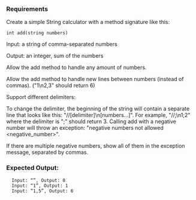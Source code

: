 ### Requirements
Create a simple String calculator with a method signature like this:

`int add(string numbers)`

Input: a string of comma-separated numbers

Output: an integer, sum of the numbers

Allow the add method to handle any amount of numbers.

Allow the add method to handle new lines between numbers (instead of commas). ("1\n2,3" should return 6)

Support different delimiters:

To change the delimiter, the beginning of the string will contain a separate line that looks like this: "//[delimiter]\n[numbers…]". For example, "//;\n1;2" where the delimiter is ";" should return 3.
Calling add with a negative number will throw an exception: "negative numbers not allowed <negative_number>".

If there are multiple negative numbers, show all of them in the exception message, separated by commas.

### Expected Output:

```
  Input: “”, Output: 0
  Input: “1”, Output: 1
  Input: “1,5”, Output: 6
```


